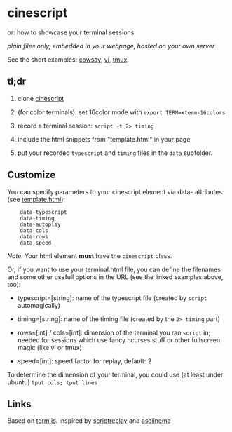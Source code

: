 cinescript
==========

or: how to showcase your terminal sessions

*plain files only, embedded in your webpage, hosted on your own server*

See the short examples:
[cowsay](http://arnehilmann.github.io/cinescript/index.html?typescript=examples/cowsay/typescript&timing=examples/cowsay/timing&rows=31&cols=106),
[vi](http://arnehilmann.github.io/cinescript/index.html?typescript=examples/vi/typescript&timing=examples/vi/timing&rows=31&cols=106),
[tmux](http://arnehilmann.github.io/cinescript/index.html?typescript=examples/tmux/typescript&timing=examples/tmux/timing&rows=31&cols=106).


tl;dr
----

1. clone [cinescript](https://github.com/arnehilmann/cinescript)

2. (for color terminals): set 16color mode with ```export TERM=xterm-16colors```

3. record a terminal session: ```script -t 2> timing```

4. include the html snippets from "template.html" in your page

5. put your recorded ```typescript``` and ```timing``` files in the ```data``` subfolder.


Customize
---------

You can specify parameters to your cinescript element via data- attributes
(see [template.html](https://github.com/arnehilmann/cinescript/blob/master/template.html)):
```
    data-typescript
    data-timing
    data-autoplay
    data-cols
    data-rows
    data-speed
```
*Note:* Your html element **must** have the ```cinescript``` class.

Or, if you want to use your terminal.html file, you can define the
filenames and some other usefull options in the URL (see the linked examples above, too):

* typescript=[string]: name of the typescript file (created by ```script``` automagically)

* timing=[string]: name of the timing file (created by the ```2> timing``` part)

* rows=[int] / cols=[int]: dimension of the terminal you ran ```script``` in; needed for
    sessions which use fancy ncurses stuff or other fullscreen magic (like vi or tmux)

* speed=[int]: speed factor for replay, default: 2


To determine the dimension of your terminal, you could use (at least under ubuntu)
```tput cols; tput lines```

Links
-----

Based on [term.js](https://github.com/chjj/term.js).
inspired by [scriptreplay](https://mister-muffin.de/scriptreplay/) and
[asciinema](https://github.com/sickill/asciinema.org)

